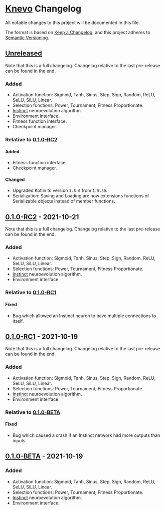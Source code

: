 # [Knevo] Changelog

All notable changes to this project will be documented in this file.

The format is based on [Keep a Changelog](https://keepachangelog.com/en/1.0.0/), and this project adheres
to [Semantic Versioning](https://semver.org/spec/v2.0.0.html).

## [Unreleased]

Note that this is a full changelog. Changelog relative to the last pre-release can be found in the end.

### Added

- Activation function: Sigmoid, Tanh, Sinus, Step, Sign, Random, ReLU, SeLU, SiLU, Linear.
- Selection functions: Power, Tournament, Fitness Proportionate.
- [Instinct](https://towardsdatascience.com/neuro-evolution-on-steroids-82bd14ddc2f6) neuroevolution algorithm.
- Environment interface.
- Fitness function interface.
- Checkpoint manager.

### Relative to [0.1.0-RC2](https://github.com/TimerErTim/Knevo/releases/tag/v0.1.0-RC2)

#### Added

- Fitness function interface.
- Checkpoint manager.

#### Changed

- Upgraded Kotlin to version `1.6.0` from `1.5.30`.
- Serialization: Saving and Loading are now extensions functions of Serializable objects instead of member functions.

## [0.1.0-RC2] - 2021-10-21

Note that this is a full changelog. Changelog relative to the last pre-release can be found in the end.

### Added

- Activation function: Sigmoid, Tanh, Sinus, Step, Sign, Random, ReLU, SeLU, SiLU, Linear.
- Selection functions: Power, Tournament, Fitness Proportionate.
- [Instinct](https://towardsdatascience.com/neuro-evolution-on-steroids-82bd14ddc2f6) neuroevolution algorithm.
- Environment interface.

### Relative to [0.1.0-RC1](https://github.com/TimerErTim/Knevo/releases/tag/v0.1.0-RC1)

#### Fixed

- Bug which allowed an Instinct neuron to have multiple connections to itself.

## [0.1.0-RC1] - 2021-10-19

Note that this is a full changelog. Changelog relative to the last pre-release can be found in the end.

### Added

- Activation function: Sigmoid, Tanh, Sinus, Step, Sign, Random, ReLU, SeLU, SiLU, Linear.
- Selection functions: Power, Tournament, Fitness Proportionate.
- [Instinct](https://towardsdatascience.com/neuro-evolution-on-steroids-82bd14ddc2f6) neuroevolution algorithm.
- Environment interface.

### Relative to [0.1.0-BETA](https://github.com/TimerErTim/Knevo/releases/tag/v0.1.0-BETA)

#### Fixed

- Bug which caused a crash if an Instinct network had more outputs than inputs.

## [0.1.0-BETA] - 2021-10-19

### Added

- Activation function: Sigmoid, Tanh, Sinus, Step, Sign, Random, ReLU, SeLU, SiLU, Linear.
- Selection functions: Power, Tournament, Fitness Proportionate.
- [Instinct](https://towardsdatascience.com/neuro-evolution-on-steroids-82bd14ddc2f6) neuroevolution algorithm.
- Environment interface.

[Unreleased]: https://github.com/TimerErTim/Knevo/commits/HEAD

[0.1.0-RC2]: https://github.com/TimerErTim/Knevo/releases/tag/v0.1.0-RC2

[0.1.0-RC1]: https://github.com/TimerErTim/Knevo/releases/tag/v0.1.0-RC1

[0.1.0-BETA]: https://github.com/TimerErTim/Knevo/releases/tag/v0.1.0-BETA

[0.0.2]: https://github.com/olivierlacan/keep-a-changelog/compare/v0.0.1...v0.0.2

[0.0.1]: https://github.com/olivierlacan/keep-a-changelog/releases/tag/v0.0.1

[Knevo]: https://github.com/TimerErTim/Knevo/

[Unreleased-Example]: https://github.com/olivierlacan/keep-a-changelog/compare/v1.0.0...HEAD
